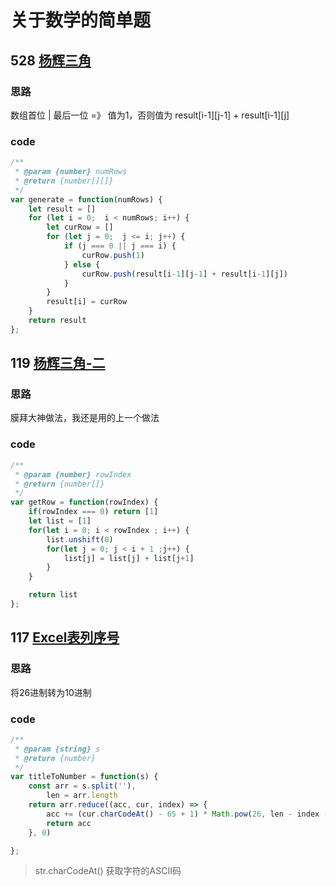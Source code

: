 # 关于数学的简单题
## 528 [杨辉三角](https://leetcode-cn.com/problems/pascals-triangle/)
### 思路
数组首位 | 最后一位 =》 值为1，否则值为 result[i-1][j-1] + result[i-1][j]
### code
```js
/**
 * @param {number} numRows
 * @return {number[][]}
 */
var generate = function(numRows) {
    let result = []
    for (let i = 0;  i < numRows; i++) {
        let curRow = []
        for (let j = 0;  j <= i; j++) {
            if (j === 0 || j === i) {
                curRow.push(1)
            } else {
                curRow.push(result[i-1][j-1] + result[i-1][j])
            }
        }
        result[i] = curRow
    }
    return result
};
```
## 119 [杨辉三角-二](https://leetcode-cn.com/problems/pascals-triangle-ii/)
### 思路
膜拜大神做法，我还是用的上一个做法
### code
```js
/**
 * @param {number} rowIndex
 * @return {number[]}
 */
var getRow = function(rowIndex) {
    if(rowIndex === 0) return [1]
    let list = [1]
    for(let i = 0; i < rowIndex ; i++) {
        list.unshift(0)
        for(let j = 0; j < i + 1 ;j++) {
            list[j] = list[j] + list[j+1]
        }
    }

    return list
};
```

## 117 [Excel表列序号](https://leetcode-cn.com/problems/excel-sheet-column-number/)
### 思路
将26进制转为10进制
### code
```js
/**
 * @param {string} s
 * @return {number}
 */
var titleToNumber = function(s) {
    const arr = s.split(''),
        len = arr.length
    return arr.reduce((acc, cur, index) => {
        acc += (cur.charCodeAt() - 65 + 1) * Math.pow(26, len - index -1)
        return acc
    }, 0)

};
```

> str.charCodeAt() 获取字符的ASCII码
